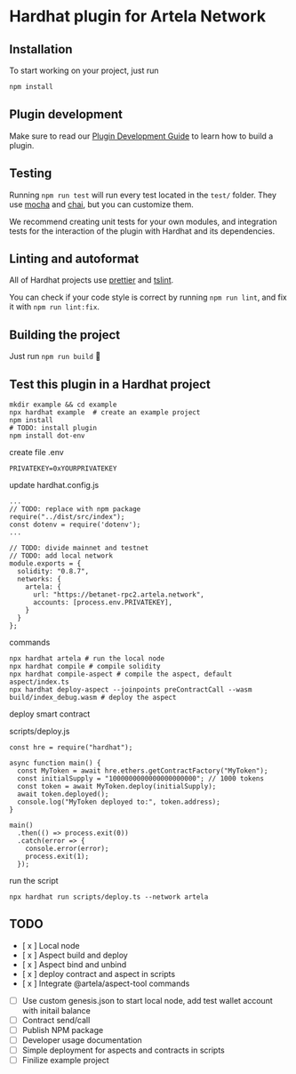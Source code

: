 # Hardhat plugin for Artela Network

## Installation

To start working on your project, just run

```bash
npm install
```

## Plugin development

Make sure to read our [Plugin Development Guide](https://hardhat.org/advanced/building-plugins.html) to learn how to build a plugin.

## Testing

Running `npm run test` will run every test located in the `test/` folder. They
use [mocha](https://mochajs.org) and [chai](https://www.chaijs.com/),
but you can customize them.

We recommend creating unit tests for your own modules, and integration tests for
the interaction of the plugin with Hardhat and its dependencies.

## Linting and autoformat

All of Hardhat projects use [prettier](https://prettier.io/) and
[tslint](https://palantir.github.io/tslint/).

You can check if your code style is correct by running `npm run lint`, and fix
it with `npm run lint:fix`.

## Building the project

Just run `npm run build` ️👷

## Test this plugin in a Hardhat project

```
mkdir example && cd example
npx hardhat example  # create an example project
npm install
# TODO: install plugin
npm install dot-env
```

create file .env
```
PRIVATEKEY=0xYOURPRIVATEKEY
```

update hardhat.config.js
```
...
// TODO: replace with npm package
require("../dist/src/index");
const dotenv = require('dotenv');
...

// TODO: divide mainnet and testnet
// TODO: add local network
module.exports = {
  solidity: "0.8.7",
  networks: {
    artela: {
      url: "https://betanet-rpc2.artela.network",
      accounts: [process.env.PRIVATEKEY],
    }
  }
};

```

commands
```
npx hardhat artela # run the local node
npx hardhat compile # compile solidity
npx hardhat compile-aspect # compile the aspect, default aspect/index.ts
npx hardhat deploy-aspect --joinpoints preContractCall --wasm build/index_debug.wasm # deploy the aspect
```

deploy smart contract

scripts/deploy.js 
```
const hre = require("hardhat");

async function main() {
  const MyToken = await hre.ethers.getContractFactory("MyToken");
  const initialSupply = "1000000000000000000000"; // 1000 tokens
  const token = await MyToken.deploy(initialSupply);
  await token.deployed();
  console.log("MyToken deployed to:", token.address);
}

main()
  .then(() => process.exit(0))
  .catch(error => {
    console.error(error);
    process.exit(1);
  });
```

run the script

```
npx hardhat run scripts/deploy.ts --network artela   
```

## TODO
* [ x ] Local node
* [ x ] Aspect build and deploy
* [ x ] Aspect bind and unbind
* [ x ] deploy contract and aspect in scripts
* [ x ] Integrate @artela/aspect-tool commands
* [ ] Use custom genesis.json to start local node, add test wallet account with initail balance
* [ ] Contract send/call
* [ ] Publish NPM package
* [ ] Developer usage documentation
* [ ] Simple deployment for aspects and contracts in scripts
* [ ] Finilize example project
